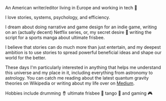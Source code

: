 An American writer/editor living in Europe and working in tech 💁

I love stories, systems, psychology, and efficiency.

I dream about doing narrative and game design for an indie game, writing on an (actually decent) Netflix series, or, my secret desire 🤫 writing the script for a sports manga about ultimate frisbee.

I believe that stories can do much more than just entertain, and my deepest ambition is to use stories to spread powerful beneficial ideas and shape our world for the better.

These days I'm particularly interested in anything that helps me understand this universe and my place in it, including everything from astronomy to astrology. You can catch me reading about the latest quantum gravity theories on Wikipedia or writing about my life over on [Medium](https://medium.com/@tommymelvin).

Hobbies include drumming 🪘 ultimate frisbee 🥏 tango 🕺 and gaming 🎮
